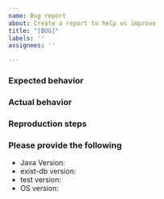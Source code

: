 ```yaml
---
name: Bug report
about: Create a report to help us improve
title: "[BUG]"
labels: ''
assignees: ''

---
```


### Expected behavior

### Actual behavior

### Reproduction steps

### Please provide the following
*   Java Version:
*   exist-db version:
*   test version:
*   OS version: 
